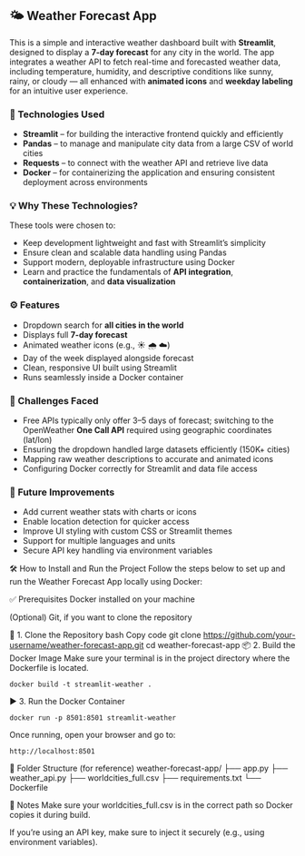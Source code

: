 ## 🌤️ Weather Forecast App

This is a simple and interactive weather dashboard built with **Streamlit**, designed to display a **7-day forecast** for any city in the world. The app integrates a weather API to fetch real-time and forecasted weather data, including temperature, humidity, and descriptive conditions like sunny, rainy, or cloudy — all enhanced with **animated icons** and **weekday labeling** for an intuitive user experience.

### 🔧 Technologies Used

* **Streamlit** – for building the interactive frontend quickly and efficiently
* **Pandas** – to manage and manipulate city data from a large CSV of world cities
* **Requests** – to connect with the weather API and retrieve live data
* **Docker** – for containerizing the application and ensuring consistent deployment across environments

### 💡 Why These Technologies?

These tools were chosen to:

* Keep development lightweight and fast with Streamlit’s simplicity
* Ensure clean and scalable data handling using Pandas
* Support modern, deployable infrastructure using Docker
* Learn and practice the fundamentals of **API integration**, **containerization**, and **data visualization**

### ⚙️ Features

* Dropdown search for **all cities in the world**
* Displays full **7-day forecast**
* Animated weather icons (e.g., ☀️ 🌧️ ☁️)
* Day of the week displayed alongside forecast
* Clean, responsive UI built using Streamlit
* Runs seamlessly inside a Docker container

### 🧠 Challenges Faced

* Free APIs typically only offer 3–5 days of forecast; switching to the OpenWeather **One Call API** required using geographic coordinates (lat/lon)
* Ensuring the dropdown handled large datasets efficiently (150K+ cities)
* Mapping raw weather descriptions to accurate and animated icons
* Configuring Docker correctly for Streamlit and data file access

### 🚀 Future Improvements

* Add current weather stats with charts or icons
* Enable location detection for quicker access
* Improve UI styling with custom CSS or Streamlit themes
* Support for multiple languages and units
* Secure API key handling via environment variables

🛠️ How to Install and Run the Project
Follow the steps below to set up and run the Weather Forecast App locally using Docker:

✅ Prerequisites
Docker installed on your machine

(Optional) Git, if you want to clone the repository

🧩 1. Clone the Repository
bash
Copy code
git clone https://github.com/your-username/weather-forecast-app.git
cd weather-forecast-app
📦 2. Build the Docker Image
Make sure your terminal is in the project directory where the Dockerfile is located.

    docker build -t streamlit-weather .

▶️ 3. Run the Docker Container

    docker run -p 8501:8501 streamlit-weather

Once running, open your browser and go to:

    http://localhost:8501

📂 Folder Structure (for reference)
weather-forecast-app/
├── app.py
├── weather_api.py
├── worldcities_full.csv
├── requirements.txt
└── Dockerfile

📌 Notes
Make sure your worldcities_full.csv is in the correct path so Docker copies it during build.

If you’re using an API key, make sure to inject it securely (e.g., using environment variables).
